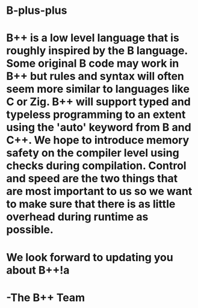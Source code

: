 # B-plus-plus
# B++ is a low level language that is roughly inspired by the B language. Some original B code may work in B++ but rules and syntax will often seem more similar to languages like C or Zig. B++ will support typed and typeless programming to an extent using the 'auto' keyword from B and C++. We hope to introduce memory safety on the compiler level using checks during compilation. Control and speed are the two things that are most important to us so we want to make sure that there is as little overhead during runtime as possible.
# We look forward to updating you about B++!a
# -The B++ Team
